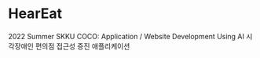 # HearEat
2022 Summer SKKU COCO: Application / Website Development Using AI 시각장애인 편의점 접근성 증진 애플리케이션

